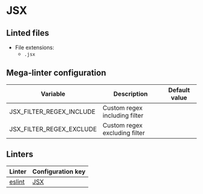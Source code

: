 <!-- markdownlint-disable MD003 MD020 MD033 MD041 -->
<!-- Generated by .automation/build.py, please do not update manually -->
# JSX

## Linted files

- File extensions:
  - `.jsx`

## Mega-linter configuration

| Variable | Description | Default value |
| ----------------- | -------------- | -------------- |
| JSX_FILTER_REGEX_INCLUDE | Custom regex including filter |  |
| JSX_FILTER_REGEX_EXCLUDE | Custom regex excluding filter |  |

## Linters

| Linter | Configuration key |
| ------ | ----------------- |
| [eslint](https://github.com/nvuillam/mega-linter/tree/master/docs/descriptors/jsx_eslint.md#readme) | [JSX](https://github.com/nvuillam/mega-linter/tree/master/docs/descriptors/jsx_eslint.md#readme) |
